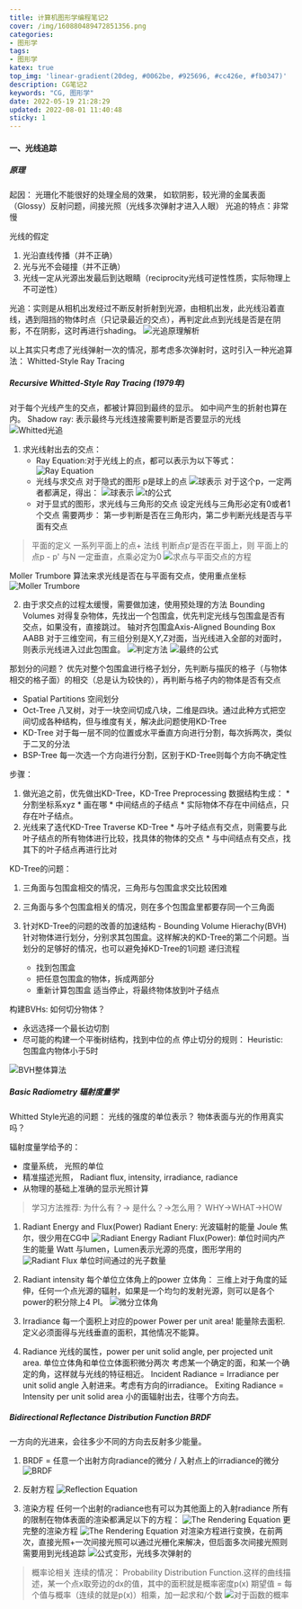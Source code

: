 ```yaml
---
title: 计算机图形学编程笔记2
cover: /img/160880489472851356.png
categories:
- 图形学
tags: 
- 图形学
katex: true
top_img: 'linear-gradient(20deg, #0062be, #925696, #cc426e, #fb0347)'
description: CG笔记2
keywords: "CG, 图形学"
date: 2022-05-19 21:28:29
updated: 2022-08-01 11:40:48
sticky: 1
---
```


#### 一、光线追踪

##### 原理
起因： 光珊化不能很好的处理全局的效果， 如软阴影，较光滑的金属表面（Glossy）反射问题，间接光照（光线多次弹射才进入人眼）
光追的特点：非常慢

光线的假定
1. 光沿直线传播（并不正确）
2. 光与光不会碰撞（并不正确）
3. 光线一定从光源出发最后到达眼睛（reciprocity光线可逆性性质，实际物理上不可逆性）

光追：实则是从相机出发经过不断反射折射到光源，由相机出发，此光线沿着直线，遇到阻挡的物体时点（只记录最近的交点），再判定此点到光线是否是在阴影，不在阴影，这时再进行shading。
![光追原理解析](/img/160880489472851356.png)

以上其实只考虑了光线弹射一次的情况，那考虑多次弹射时，这时引入一种光追算法： Whitted-Style Ray Tracing

##### Recursive Whitted-Style Ray Tracing (1979年)

对于每个光线产生的交点，都被计算回到最终的显示。 如中间产生的折射也算在内。
Shadow ray: 表示最终与光线连接需要判断是否要显示的光线
![Whitted光追](/img/160880489472851357.png)

1. 求光线射出去的交点： 
   * Ray Equation:对于光线上的点，都可以表示为以下等式：
   ![Ray Equation](/img/160880489472851358.png)
   * 光线与求交点
 对于隐式的图形
 p是球上的点
  ![球表示](/img/160880489472851359.png)
  对于这个p，一定两者都满足，得出：
   ![球表示](/img/160880489472851360.png)
   ![t的公式](/img/160880489472851361.png)
   * 对于显式的图形，求光线与三角形的交点
  设定光线与三角形必定有0或者1个交点
  需要两步： 第一步判断是否在三角形内，第二步判断光线是否与平面有交点
  >平面的定义
  一系列平面上的点+ 法线
  判断点p‘是否在平面上，则 平面上的点p - p' 与N 一定垂直，点乘必定为0
   ![求点与平面交点的方程](/img/160880489472851362.png)

   Moller Trumbore 算法来求光线是否在与平面有交点，使用重点坐标
   ![Moller Trumbore](/img/160880489472851363.png)

2. 由于求交点的过程太缓慢，需要做加速，使用预处理的方法
  Bounding Volumes 对得复杂物体，先找出一个包围盒，优先判定光线与包围盒是否有交点，如果没有，直接跳过。
  轴对齐包围盒Axis-Aligned Bounding Box AABB
  对于三维空间，有三组分别是X,Y,Z对面，当光线进入全部的对面时，则表示光线进入过此包围盒。
  ![判定方法](/img/160880489472851364.png)
  ![最终的公式](/img/160880489472851365.png)
 
  那划分的问题？
  优先对整个包围盒进行格子划分，先判断与描灰的格子（与物体相交的格子面）的相交（总是认为较快的），再判断与格子内的物体是否有交点
   * Spatial Partitions 空间划分
   * Oct-Tree 八叉树，对于一块空间切成八块，二维是四块。通过此种方式把空间切成各种结构，但与维度有关，解决此问题使用KD-Tree
   * KD-Tree 对于每一层不同的位置或水平垂直方向进行分割，每次拆两次，类似于二叉的分法
   * BSP-Tree 每一次选一个方向进行分割，区别于KD-Tree则每个方向不确定性

  步骤：
  1. 做光追之前，优先做出KD-Tree，KD-Tree Preprocessing
    数据结构生成： 
    * 分割坐标系xyz
    * 画在哪
    * 中间结点的子结点
    * 实际物体不存在中间结点，只存在叶子结点。
  2. 光线来了迭代KD-Tree Traverse KD-Tree
    * 与叶子结点有交点，则需要与此叶子结点的所有物体进行比较，找具体的物体的交点
    * 与中间结点有交点，找其下的叶子结点再进行比对

  KD-Tree的问题：
  1. 三角面与包围盒相交的情况，三角形与包围盒求交比较困难
  2. 三角面与多个包围盒相关的情况，则在多个包围盒里都要存同一个三角面

3. 针对KD-Tree的问题的改善的加速结构 - Bounding Volume Hierachy(BVH)
  针对物体进行划分，分别求其包围盒。这样解决的KD-Tree的第二个问题。当划分的足够好的情况，也可以避免掉KD-Tree的1问题
  递归流程
   * 找到包围盒
   * 把任意包围盒的物体，拆成两部分
   * 重新计算包围盒
  适当停止，将最终物体放到叶子结点
  
  构建BVHs:
  如何切分物体？
  * 永远选择一个最长边切割
  * 尽可能的构建一个平衡树结构，找到中位的点
  停止切分的规则：
  Heuristic: 包围盒内物体小于5时
  
 ![BVH整体算法](/img/160880489472851366.png)

##### Basic Radiometry 辐射度量学
Whitted Style光追的问题：
光线的强度的单位表示？ 
物体表面与光的作用真实吗？

辐射度量学给予的：
* 度量系统， 光照的单位
* 精准描述光照， Radiant flux, intensity, irradiance, radiance
* 从物理的基础上准确的显示光照计算

>学习方法推荐:
>为什么有？-> 是什么？->怎么用？
>WHY->WHAT->HOW

1. Radiant Energy and Flux(Power)
   Radiant Enery: 光波辐射的能量 Joule 焦尔，很少用在CG中
    ![Radiant Energy](/img/160880489472851367.png)
   Radiant Flux(Power): 单位时间内产生的能量 Watt 与lumen，Lumen表示光源的亮度，图形学用的
    ![Radiant Flux](/img/160880489472851368.png)
    单位时间通过的光子数量

2. Radiant intensity
  每个单位立体角上的power
  立体角： 三维上对于角度的延伸，任何一个点光源的辐射，如果是一个均匀的发射光源，则可以是各个power的积分除上4 PI。
   ![微分立体角](/img/160880489472851369.png)
3. Irradiance
   每一个面积上对应的power
   Power per unit area! 能量除去面积. 定义必须面得与光线垂直的面积，其他情况不能算。
4. Radiance
  光线的属性，power per unit solid angle, per projected unit area. 单位立体角和单位立体面积微分两次
  考虑某一个确定的面，和某一个确定的角，这样就与光线的特征相近。
  Incident Radiance = Irradiance per unit solid angle  入射进来。考虑有方向的irradiance。
  Exiting Radiance = Intensity per unit solid area 小的面辐射出去，往哪个方向去。
  

##### Bidirectional Reflectance Distribution Function BRDF
一方向的光进来，会往多少不同的方向去反射多少能量。 
1. BRDF = 任意一个出射方向radiance的微分 / 入射点上的irradiance的微分
 ![BRDF](/img/160880489472851370.png)

2. 反射方程
![Reflection Equation](/img/160880489472851371.png)

3. 渲染方程
 任何一个出射的radiance也有可以为其他面上的入射radiance
 所有的限制在物体表面的渲染都满足以下的方程：
 ![The Rendering Equation](/img/160880489472851372.png)
 更完整的渲染方程
![The Rendering Equation](/img/160880489472851373.png)
对渲染方程进行变换，在前两次，直接光照+一次间接光照可以通过光栅化来解决，但后面多次间接光照则需要用到光线追踪
![公式变形，光线多次弹射的](/img/160880489472851374.png)

> 概率论相关
> 连续的情况： Probability Distribution Function.这样的曲线描述，某一个点x取旁边的dx的值，其中的面积就是概率密度p(x)
> 期望值 = 每个值与概率（连续的就是p(x)）相乘，加一起求和/个数 
![对于函数的概率](/img/160880489472851375.png)